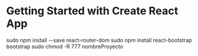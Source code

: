 # Getting Started with Create React App

sudo npm install --save react-router-dom
sudo npm install react-bootstrap bootstrap
sudo chmod -R 777 nombreProyecto
